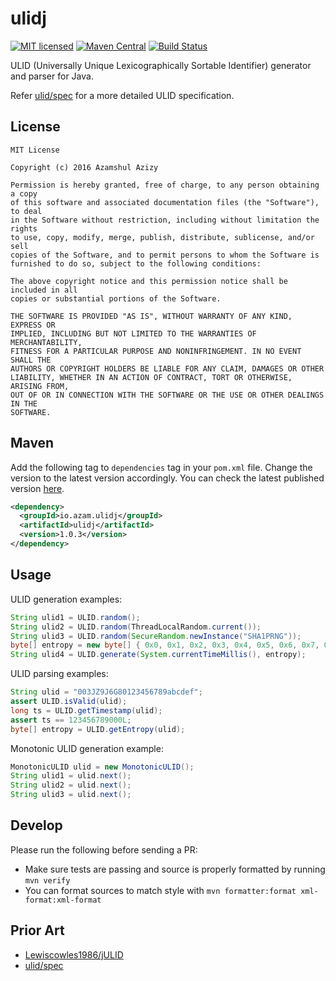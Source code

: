# ulidj

[![MIT licensed](https://img.shields.io/badge/license-mit-blue.svg)](https://raw.githubusercontent.com/azam/ulidj/master/license)
[![Maven Central](https://img.shields.io/maven-central/v/io.azam.ulidj/ulidj)](https://central.sonatype.com/artifact/io.azam.ulidj/ulidj)
[![Build Status](https://github.com/azam/ulidj/actions/workflows/build.yml/badge.svg)](https://github.com/azam/ulidj/actions/workflows/build.yml)

ULID (Universally Unique Lexicographically Sortable Identifier) generator and parser for Java.

Refer [ulid/spec](https://github.com/ulid/spec) for a more detailed ULID specification.

## License

```
MIT License

Copyright (c) 2016 Azamshul Azizy

Permission is hereby granted, free of charge, to any person obtaining a copy
of this software and associated documentation files (the "Software"), to deal
in the Software without restriction, including without limitation the rights
to use, copy, modify, merge, publish, distribute, sublicense, and/or sell
copies of the Software, and to permit persons to whom the Software is
furnished to do so, subject to the following conditions:

The above copyright notice and this permission notice shall be included in all
copies or substantial portions of the Software.

THE SOFTWARE IS PROVIDED "AS IS", WITHOUT WARRANTY OF ANY KIND, EXPRESS OR
IMPLIED, INCLUDING BUT NOT LIMITED TO THE WARRANTIES OF MERCHANTABILITY,
FITNESS FOR A PARTICULAR PURPOSE AND NONINFRINGEMENT. IN NO EVENT SHALL THE
AUTHORS OR COPYRIGHT HOLDERS BE LIABLE FOR ANY CLAIM, DAMAGES OR OTHER
LIABILITY, WHETHER IN AN ACTION OF CONTRACT, TORT OR OTHERWISE, ARISING FROM,
OUT OF OR IN CONNECTION WITH THE SOFTWARE OR THE USE OR OTHER DEALINGS IN THE
SOFTWARE.
```

## Maven

Add the following tag to `dependencies` tag in your `pom.xml` file. Change the version to the latest version accordingly. You can check the latest published version [here](https://central.sonatype.com/artifact/io.azam.ulidj/ulidj).

```xml
<dependency>
  <groupId>io.azam.ulidj</groupId>
  <artifactId>ulidj</artifactId>
  <version>1.0.3</version>
</dependency>
```

## Usage

ULID generation examples:

```java
String ulid1 = ULID.random();
String ulid2 = ULID.random(ThreadLocalRandom.current());
String ulid3 = ULID.random(SecureRandom.newInstance("SHA1PRNG"));
byte[] entropy = new byte[] { 0x0, 0x1, 0x2, 0x3, 0x4, 0x5, 0x6, 0x7, 0x8, 0x9 };
String ulid4 = ULID.generate(System.currentTimeMillis(), entropy);
```

ULID parsing examples:

```java
String ulid = "003JZ9J6G80123456789abcdef";
assert ULID.isValid(ulid);
long ts = ULID.getTimestamp(ulid);
assert ts == 123456789000L;
byte[] entropy = ULID.getEntropy(ulid);
```

Monotonic ULID generation example:

```java
MonotonicULID ulid = new MonotonicULID();
String ulid1 = ulid.next();
String ulid2 = ulid.next();
String ulid3 = ulid.next();
```

## Develop

Please run the following before sending a PR:

* Make sure tests are passing and source is properly formatted by running ```mvn verify```
* You can format sources to match style with ```mvn formatter:format xml-format:xml-format```

## Prior Art

- [Lewiscowles1986/jULID](https://github.com/Lewiscowles1986/jULID)
- [ulid/spec](https://github.com/ulid/spec)
